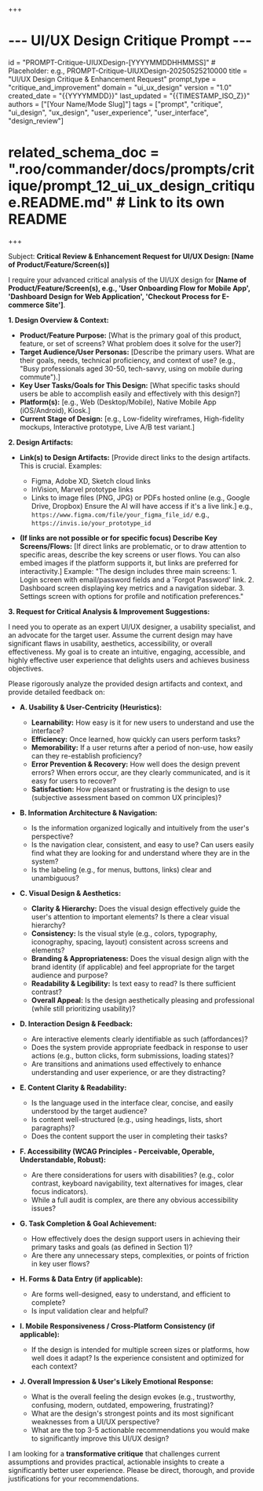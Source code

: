 +++
# --- UI/UX Design Critique Prompt ---
id = "PROMPT-Critique-UIUXDesign-[YYYYMMDDHHMMSS]" # Placeholder: e.g., PROMPT-Critique-UIUXDesign-20250525210000
title = "UI/UX Design Critique & Enhancement Request"
prompt_type = "critique_and_improvement"
domain = "ui_ux_design"
version = "1.0"
created_date = "{{YYYYMMDD}}"
last_updated = "{{TIMESTAMP_ISO_Z}}"
authors = ["[Your Name/Mode Slug]"]
tags = ["prompt", "critique", "ui_design", "ux_design", "user_experience", "user_interface", "design_review"]
# related_schema_doc = ".roo/commander/docs/prompts/critique/prompt_12_ui_ux_design_critique.README.md" # Link to its own README
+++

Subject: **Critical Review & Enhancement Request for UI/UX Design: [Name of Product/Feature/Screen(s)]**

I require your advanced critical analysis of the UI/UX design for **[Name of Product/Feature/Screen(s), e.g., 'User Onboarding Flow for Mobile App', 'Dashboard Design for Web Application', 'Checkout Process for E-commerce Site']**.

**1. Design Overview & Context:**
   *   **Product/Feature Purpose:** [What is the primary goal of this product, feature, or set of screens? What problem does it solve for the user?]
   *   **Target Audience/User Personas:** [Describe the primary users. What are their goals, needs, technical proficiency, and context of use? (e.g., "Busy professionals aged 30-50, tech-savvy, using on mobile during commute").]
   *   **Key User Tasks/Goals for This Design:** [What specific tasks should users be able to accomplish easily and effectively with this design?]
   *   **Platform(s):** [e.g., Web (Desktop/Mobile), Native Mobile App (iOS/Android), Kiosk.]
   *   **Current Stage of Design:** [e.g., Low-fidelity wireframes, High-fidelity mockups, Interactive prototype, Live A/B test variant.]

**2. Design Artifacts:**

*   **Link(s) to Design Artifacts:**
    [Provide direct links to the design artifacts. This is crucial. Examples:
    - Figma, Adobe XD, Sketch cloud links
    - InVision, Marvel prototype links
    - Links to image files (PNG, JPG) or PDFs hosted online (e.g., Google Drive, Dropbox)
    Ensure the AI will have access if it's a live link.]
    e.g., `https://www.figma.com/file/your_figma_file_id/`
    e.g., `https://invis.io/your_prototype_id`

*   **(If links are not possible or for specific focus) Describe Key Screens/Flows:**
    [If direct links are problematic, or to draw attention to specific areas, describe the key screens or user flows. You can also embed images if the platform supports it, but links are preferred for interactivity.]
    Example: "The design includes three main screens: 1. Login screen with email/password fields and a 'Forgot Password' link. 2. Dashboard screen displaying key metrics and a navigation sidebar. 3. Settings screen with options for profile and notification preferences."

**3. Request for Critical Analysis & Improvement Suggestions:**

I need you to operate as an expert UI/UX designer, a usability specialist, and an advocate for the target user. Assume the current design may have significant flaws in usability, aesthetics, accessibility, or overall effectiveness. My goal is to create an intuitive, engaging, accessible, and highly effective user experience that delights users and achieves business objectives.

Please rigorously analyze the provided design artifacts and context, and provide detailed feedback on:

*   **A. Usability & User-Centricity (Heuristics):**
    *   **Learnability:** How easy is it for new users to understand and use the interface?
    *   **Efficiency:** Once learned, how quickly can users perform tasks?
    *   **Memorability:** If a user returns after a period of non-use, how easily can they re-establish proficiency?
    *   **Error Prevention & Recovery:** How well does the design prevent errors? When errors occur, are they clearly communicated, and is it easy for users to recover?
    *   **Satisfaction:** How pleasant or frustrating is the design to use (subjective assessment based on common UX principles)?

*   **B. Information Architecture & Navigation:**
    *   Is the information organized logically and intuitively from the user's perspective?
    *   Is the navigation clear, consistent, and easy to use? Can users easily find what they are looking for and understand where they are in the system?
    *   Is the labeling (e.g., for menus, buttons, links) clear and unambiguous?

*   **C. Visual Design & Aesthetics:**
    *   **Clarity & Hierarchy:** Does the visual design effectively guide the user's attention to important elements? Is there a clear visual hierarchy?
    *   **Consistency:** Is the visual style (e.g., colors, typography, iconography, spacing, layout) consistent across screens and elements?
    *   **Branding & Appropriateness:** Does the visual design align with the brand identity (if applicable) and feel appropriate for the target audience and purpose?
    *   **Readability & Legibility:** Is text easy to read? Is there sufficient contrast?
    *   **Overall Appeal:** Is the design aesthetically pleasing and professional (while still prioritizing usability)?

*   **D. Interaction Design & Feedback:**
    *   Are interactive elements clearly identifiable as such (affordances)?
    *   Does the system provide appropriate feedback in response to user actions (e.g., button clicks, form submissions, loading states)?
    *   Are transitions and animations used effectively to enhance understanding and user experience, or are they distracting?

*   **E. Content Clarity & Readability:**
    *   Is the language used in the interface clear, concise, and easily understood by the target audience?
    *   Is content well-structured (e.g., using headings, lists, short paragraphs)?
    *   Does the content support the user in completing their tasks?

*   **F. Accessibility (WCAG Principles - Perceivable, Operable, Understandable, Robust):**
    *   Are there considerations for users with disabilities? (e.g., color contrast, keyboard navigability, text alternatives for images, clear focus indicators).
    *   While a full audit is complex, are there any obvious accessibility issues?

*   **G. Task Completion & Goal Achievement:**
    *   How effectively does the design support users in achieving their primary tasks and goals (as defined in Section 1)?
    *   Are there any unnecessary steps, complexities, or points of friction in key user flows?

*   **H. Forms & Data Entry (if applicable):**
    *   Are forms well-designed, easy to understand, and efficient to complete?
    *   Is input validation clear and helpful?

*   **I. Mobile Responsiveness / Cross-Platform Consistency (if applicable):**
    *   If the design is intended for multiple screen sizes or platforms, how well does it adapt? Is the experience consistent and optimized for each context?

*   **J. Overall Impression & User's Likely Emotional Response:**
    *   What is the overall feeling the design evokes (e.g., trustworthy, confusing, modern, outdated, empowering, frustrating)?
    *   What are the design's strongest points and its most significant weaknesses from a UI/UX perspective?
    *   What are the top 3-5 actionable recommendations you would make to significantly improve this UI/UX design?

I am looking for a **transformative critique** that challenges current assumptions and provides practical, actionable insights to create a significantly better user experience. Please be direct, thorough, and provide justifications for your recommendations.